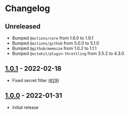 # Changelog

## Unreleased

- Bumped `@actions/core` from 1.6.0 to 1.9.1
- Bumped `@actions/github` from 5.0.0 to 5.1.0
- Bumped `@github/memoize` from 1.0.2 to 1.1.1
- Bumped `@octokit/plugin-throttling` from 3.5.2 to 4.3.0

## [1.0.1](https://github.com/xt0rted/secrets-sync/compare/v1.0.0...v1.0.1) - 2022-02-18

- Fixed secret filter ([#29](https://github.com/xt0rted/secrets-sync/issues/29))

## [1.0.0](https://github.com/xt0rted/secrets-sync/releases/tag/v1.0.0) - 2022-01-31

- Initial release
